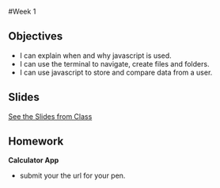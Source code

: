 #Week 1

## Objectives
- I can explain when and why javascript is used.
- I can use the terminal to navigate, create files and folders.
- I can use javascript to store and compare data from a user.

## Slides
[See the Slides from Class](https://docs.google.com/presentation/d/1OmX5iGvFmtREDT0eR74hJqGY2qUztX-gLUmn3_mrXh0/edit?usp=sharing)

## Homework
**Calculator App**
- submit your the url for your pen.
